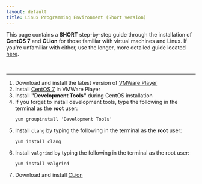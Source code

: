 ```yaml
---
layout: default
title: Linux Programming Environment (Short version)
---
```


This page contains a **SHORT** step-by-step guide through the installation of **CentOS 7** and **CLion** for those familiar with virtual machines and Linux.  If you're unfamiliar with either, use the longer, more detailed guide located [here](centOS7_install.html).

<br>

<hr><!-- =============================================================== -->

  1. Download and install the latest version of [VMWare Player](https://customerconnect.vmware.com/en/downloads/details?downloadGroup=PLAYER-1556&productId=800&rPId=47861)
  2. Install [CentOS 7](http://mirror.cs.pitt.edu/centos/7/isos/x86_64/CentOS-7-x86_64-DVD-2009.iso) in VMWare Player
  3. Install **"Development Tools"** during CentOS installation
  4. If you forget to install development tools, type the following in the terminal as the **root** user:
     ```shell
     yum groupinstall 'Development Tools'
     ```
  5. Install `clang` by typing the following in the terminal as the **root** user:
     ```shell
     yum install clang
     ```
  6. Install `valgrind` by typing the following in the terminal as the root user:
     ```shell
     yum install valgrind
     ```
  7. Download and install [CLion](https://www.jetbrains.com/clion/)